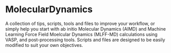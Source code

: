 # MolecularDynamics
A collection of tips, scripts, tools and files to improve your workflow, or simply help you start with ab initio Molecular Dynamics (AIMD) and Machine Learning Force Field Moelcular Dynamics (MLFF-MD) calculations using VASP, and post-processing tools. Scripts and files are designed to be easily modified to suit your own objectives.
